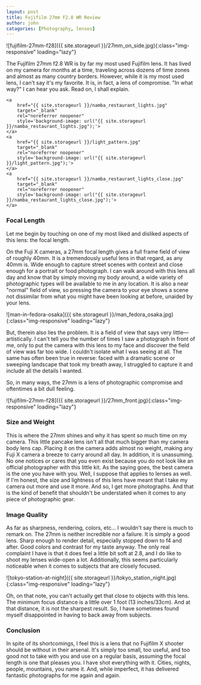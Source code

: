 ```yaml
---
layout: post
title: Fujifilm 27mm F2.8 WR Review
author: john
catagories: [Photography, lenses]
---
```



![fujifilm-27mm-f28]({{ site.storageurl }}/27mm_on_side.jpg){:class="img-responsive" loading="lazy"}

The Fujifilm 27mm f2.8 WR is by far my most used Fujifilm lens. It has lived on my camera for months at a time, traveling across dozens of time zones and almost as many country borders. However, while it is my most used lens, I can't say it's my favorite. It is, in fact, a lens of compromise. "In what way?" I can hear you ask. Read on, I shall explain.

<div class="image-grid">
 
    <a
        href="{{ site.storageurl }}/namba_restaurant_lights.jpg"
        target="_blank"
        rel="noreferrer noopener"
        style='background-image: url("{{ site.storageurl }}/namba_restaurant_lights.jpg");'>
    </a>
    <a
        href="{{ site.storageurl }}/light_pattern.jpg"
        target="_blank"
        rel="noreferrer noopener"
        style='background-image: url("{{ site.storageurl }}/light_pattern.jpg");'>
    </a>
    <a
        href="{{ site.storageurl }}/namba_restaurant_lights_close.jpg"
        target="_blank"
        rel="noreferrer noopener"
        style='background-image: url("{{ site.storageurl }}/namba_restaurant_lights_close.jpg");'>
    </a>



</div>

### Focal Length
Let me begin by touching on one of my most liked and disliked aspects of this lens: the focal length.

On the Fuji X cameras, a 27mm focal length gives a full frame field of view of roughly 40mm. It is a tremendously useful lens in that regard, as any 40mm is. Wide enough to capture street scenes with context and close enough for a portrait or food photograph. I can walk around with this lens all day and know that by simply moving my body around, a wide variety of photographic types will be available to me in any location. It is also a near "normal" field of view, so pressing the camera to your eye shows a scene not dissimilar from what you might have been looking at before, unaided by your lens.

![man-in-fedora-osaka]({{ site.storageurl }}/man_fedora_osaka.jpg){:class="img-responsive" loading="lazy"}

But, therein also lies the problem. It is a field of view that says very little—artistically. I can't tell you the number of times I saw a photograph in front of me, only to put the camera with this lens to my face and discover the field of view was far too wide. I couldn't isolate what I was seeing at all. The same has often been true in reverse: faced with a dramatic scene or sweeping landscape that took my breath away, I struggled to capture it and include all the details I wanted.

So, in many ways, the 27mm is a lens of photographic compromise and oftentimes a bit dull feeling.

![fujifilm-27mm-f28]({{ site.storageurl }}/27mm_front.jpg){:class="img-responsive" loading="lazy"}

### Size and Weight
This is where the 27mm shines and why it has spent so much time on my camera. This little pancake lens isn't all that much bigger than my camera body lens cap. Placing it on the camera adds almost no weight, making any Fuji X camera a breeze to carry around all day. In addition, it is unassuming. No one notices or cares that you even exist because you do not look like an official photographer with this little kit.
As the saying goes, the best camera is the one you have with you. Well, I suppose that applies to lenses as well. If I'm honest, the size and lightness of this lens have meant that I take my camera out more and use it more. And so, I get more photographs. And that is the kind of benefit that shouldn't be understated when it comes to any piece of photographic gear.

### Image Quality
As far as sharpness, rendering, colors, etc... I wouldn't say there is much to remark on. The 27mm is neither incredible nor a failure. It is simply a good lens. Sharp enough to render detail, especially stopped down to f4 and after. Good colors and contrast for my taste anyway. The only real complaint I have is that it does feel a little bit soft at 2.8, and I do like to shoot my lenses wide-open a lot. Additionally, this seems particularly noticeable when it comes to subjects that are closely focused. 

![tokyo-station-at-night]({{ site.storageurl }}/tokyo_station_night.jpg){:class="img-responsive" loading="lazy"}

Oh, on that note, you can't actually get that close to objects with this lens. The minimum focus distance is a little over 1 foot (13 inches/33cm). And at that distance, it is not the sharpest result. So, I have sometimes found myself disappointed in having to back away from subjects.

### Conclusion
In spite of its shortcomings, I feel this is a lens that no Fujifilm X shooter should be without in their arsenal. It's simply too small, too useful, and too good not to take with you and use on a regular basis, assuming the focal length is one that pleases you. I have shot everything with it. Cities, nights, people, mountains, you name it. And, while imperfect, it has delivered fantastic photographs for me again and again.


<div class="image-grid">
    <a
        href="{{ site.storageurl }}/bkk_night_walking.jpg"
        target="_blank"
        rel="noreferrer noopener"
        style='background-image: url("{{ site.storageurl }}/bkk_night_walking.jpg");'>
    </a>
    <a
        href="{{ site.storageurl }}/bkk_bokeh_balls.jpg"
        target="_blank"
        rel="noreferrer noopener"
        style='background-image: url("{{ site.storageurl }}/bkk_bokeh_balls.jpg");'>
    </a>
    <a
        href="{{ site.storageurl }}/bkk_night_taffic.jpg"
        target="_blank"
        rel="noreferrer noopener"
        style='background-image: url("{{ site.storageurl }}/bkk_night_traffic.jpg");'>
    </a>
</div>
